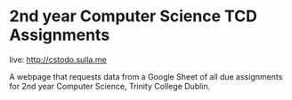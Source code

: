 # 2nd year Computer Science TCD Assignments

live: http://cstodo.sulla.me

A webpage that requests data from a Google Sheet of all due assignments for 2nd year Computer Science, Trinity College Dublin.
